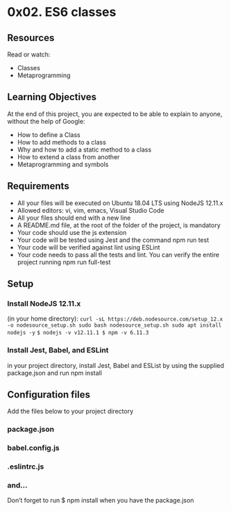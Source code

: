 # 0x02. ES6 classes

## Resources
Read or watch:
- Classes
- Metaprogramming

## Learning Objectives
At the end of this project, you are expected to be able to explain to anyone, without the help of Google:
- How to define a Class
- How to add methods to a class
- Why and how to add a static method to a class
- How to extend a class from another
- Metaprogramming and symbols

## Requirements
- All your files will be executed on Ubuntu 18.04 LTS using NodeJS 12.11.x
- Allowed editors: vi, vim, emacs, Visual Studio Code
- All your files should end with a new line
- A README.md file, at the root of the folder of the project, is mandatory
- Your code should use the js extension
- Your code will be tested using Jest and the command npm run test
- Your code will be verified against lint using ESLint
- Your code needs to pass all the tests and lint. You can verify the entire project running npm run full-test

## Setup
### Install NodeJS 12.11.x
(in your home directory):
`curl -sL https://deb.nodesource.com/setup_12.x -o nodesource_setup.sh
sudo bash nodesource_setup.sh
sudo apt install nodejs -y`
`$ nodejs -v
v12.11.1
$ npm -v
6.11.3`
### Install Jest, Babel, and ESLint
in your project directory, install Jest, Babel and ESList by using the supplied package.json and run npm install
## Configuration files
Add the files below to your project directory
### package.json
### babel.config.js
### .eslintrc.js
### and…
Don’t forget to run $ npm install when you have the package.json
